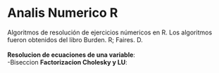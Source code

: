 # Analis Numerico R
Algoritmos de resolución de ejercicios númericos en R. Los algoritmos fueron obtenidos del libro Burden. R; Faires. D. <br /><br />
 <b>Resolucion de ecuaciones de una variable</b>:<br />
  -Biseccion
 <b>Factorizacion Cholesky y LU</b>:<br />
